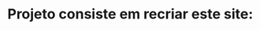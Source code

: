 # Projeto consiste em recriar este site:

<div align="center">
<img src="![Home - Cubos Shop](https://github.com/RyanderGodinho/Loja_com_React/assets/112562924/0d527dc2-6c62-4e4b-83b7-63d70a6e896d)" width="0px" />
</div>


